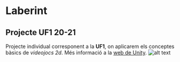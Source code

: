 # Laberint
## Projecte UF1 20-21
Projecte individual corresponent a la **UF1**, on aplicarem els conceptes bàsics de *videojocs 2d*. Més informació a la [web de Unity](https://unity.com "UNITY's HOMEPAGE").
![alt text](http://emav.eu/img/logo200x60.png "Logo EMAV")
